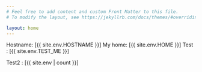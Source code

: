 ```yaml
---
# Feel free to add content and custom Front Matter to this file.
# To modify the layout, see https://jekyllrb.com/docs/themes/#overriding-theme-defaults

layout: home
---
```


Hostname: [{{ site.env.HOSTNAME }}]
My home: [{{ site.env.HOME }}]
Test : [{{ site.env.TEST_ME }}]


Test2 : [{{ site.env | count  }}]
